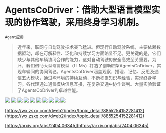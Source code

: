 # AgentsCoDriver：借助大型语言模型实现的协作驾驶，采用终身学习机制。
`Agent应用`
> 近年来，联网与自动驾驶技术突飞猛进。但现行自动驾驶系统，主要依赖数据驱动，却在可解释性、泛化和持续学习方面略显不足。更关键的是，它们缺少与其他车辆协同合作的能力，这对自动驾驶的安全高效至关重要。为此，我们借助大型语言模型（LLMs）打造了创新框架AgentsCoDriver，实现车辆间的协同驾驶。AgentsCoDriver涵盖观察、推理、记忆、反思及通信五大模块，通过与环境的持续互动，不断积累知识与经验，实现终身学习。各代理通过通信模块信息互换，在复杂交通中协作谈判。大量实验验证了AgentsCoDriver的卓越性能。

![](https://raw.githubusercontent.com/HuggingAGI/HuggingArxiv/main/paper_images/2404.06345/Smart_mobility.png)
![](https://raw.githubusercontent.com/HuggingAGI/HuggingArxiv/main/paper_images/2404.06345/overall_architecture.png)
![](https://raw.githubusercontent.com/HuggingAGI/HuggingArxiv/main/paper_images/2404.06345/reflection.png)
![](https://raw.githubusercontent.com/HuggingAGI/HuggingArxiv/main/paper_images/2404.06345/scenarios2.png)
![](https://raw.githubusercontent.com/HuggingAGI/HuggingArxiv/main/paper_images/2404.06345/lifelong1.png)
![](https://raw.githubusercontent.com/HuggingAGI/HuggingArxiv/main/paper_images/2404.06345/lifelong2.png)
![](https://raw.githubusercontent.com/HuggingAGI/HuggingArxiv/main/paper_images/2404.06345/comm_ablation.png)
![](https://raw.githubusercontent.com/HuggingAGI/HuggingArxiv/main/paper_images/2404.06345/reason_prompt.png)
![](https://raw.githubusercontent.com/HuggingAGI/HuggingArxiv/main/paper_images/2404.06345/multi-vehicle-setting.png)
![](https://raw.githubusercontent.com/HuggingAGI/HuggingArxiv/main/paper_images/2404.06345/single-vehicle-setting.png)

[https://wx.zsxq.com/dweb2/index/topic_detail/8855254152281412](https://wx.zsxq.com/dweb2/index/topic_detail/8855254152281412)

[https://arxiv.org/abs/2404.06345](https://arxiv.org/abs/2404.06345)